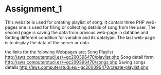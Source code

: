 # Assignment_1
This website is used for creating playlist of song. It contain three PHP web-pages one is used for filling or collecting details of song from the user. The second page is saving the data from privious web-page in databae and Setting different condition for variable and its datatype. The last web-page is to display the data of the server or data.


the links for the folowing Webpages are;
Song Playlist 
http://aws.computerstudi.es/~gc200396470/playlist.php
Song detail form
http://aws.computerstudi.es/~gc200396470/songs.php
Saving songs details 
http://aws.computerstudi.es/~gc200396470/create-playlist.php
